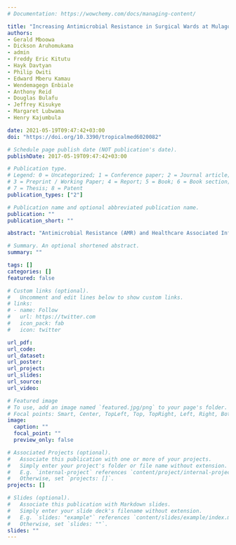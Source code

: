 ```yaml
---
# Documentation: https://wowchemy.com/docs/managing-content/

title: "Increasing Antimicrobial Resistance in Surgical Wards at Mulago National Referral Hospital, Uganda, from 2014 to 2018—Cause for Concern?"
authors: 
- Gerald Mboowa
- Dickson Aruhomukama
- admin
- Freddy Eric Kitutu
- Hayk Davtyan
- Philip Owiti
- Edward Mberu Kamau
- Wendemagegn Enbiale
- Anthony Reid
- Douglas Bulafu
- Jeffrey Kisukye
- Margaret Lubwama
- Henry Kajumbula

date: 2021-05-19T09:47:42+03:00
doi: "https://doi.org/10.3390/tropicalmed6020082"

# Schedule page publish date (NOT publication's date).
publishDate: 2017-05-19T09:47:42+03:00

# Publication type.
# Legend: 0 = Uncategorized; 1 = Conference paper; 2 = Journal article;
# 3 = Preprint / Working Paper; 4 = Report; 5 = Book; 6 = Book section;
# 7 = Thesis; 8 = Patent
publication_types: ["2"]

# Publication name and optional abbreviated publication name.
publication: ""
publication_short: ""

abstract: "Antimicrobial Resistance (AMR) and Healthcare Associated Infections (HAIs) are major global public health challenges in our time. This study provides a broader and updated overview of AMR trends in surgical wards of Mulago National Referral Hospital (MNRH) between 2014 and 2018. Laboratory data on the antimicrobial susceptibility profiles of bacterial isolates from 428 patient samples were available. The most common samples were as follows: tracheal aspirates (36.5%), pus swabs (28.0%), and blood (20.6%). Klebsiella (21.7%), Acinetobacter (17.5%), and Staphylococcus species (12.4%) were the most common isolates. The resistance patterns for different antimicrobials were: penicillins (40–100%), cephalosporins (30–100%), β-lactamase inhibitor combinations (70–100%), carbapenems (10–100%), polymyxin E (0–7%), aminoglycosides (50–100%), sulphonamides (80–100%), fluoroquinolones (40–70%), macrolides (40–100%), lincosamides (10–45%), phenicols (40–70%), nitrofurans (0–25%), and glycopeptide (0–20%). This study demonstrated a sustained increase in resistance among the most commonly used antibiotics in Uganda over the five-year study period. It implies ongoing hospital-based monitoring and surveillance of AMR patterns are needed to inform antibiotic prescribing, and to contribute to national and global AMR profiles. It also suggests continued emphasis on infection prevention and control practices (IPC), including antibiotic stewardship. Ultimately, laboratory capacity for timely bacteriological culture and sensitivity testing will provide a rational choice of antibiotics for HAI."

# Summary. An optional shortened abstract.
summary: ""

tags: []
categories: []
featured: false

# Custom links (optional).
#   Uncomment and edit lines below to show custom links.
# links:
# - name: Follow
#   url: https://twitter.com
#   icon_pack: fab
#   icon: twitter

url_pdf:
url_code:
url_dataset:
url_poster:
url_project:
url_slides:
url_source:
url_video:

# Featured image
# To use, add an image named `featured.jpg/png` to your page's folder. 
# Focal points: Smart, Center, TopLeft, Top, TopRight, Left, Right, BottomLeft, Bottom, BottomRight.
image:
  caption: ""
  focal_point: ""
  preview_only: false

# Associated Projects (optional).
#   Associate this publication with one or more of your projects.
#   Simply enter your project's folder or file name without extension.
#   E.g. `internal-project` references `content/project/internal-project/index.md`.
#   Otherwise, set `projects: []`.
projects: []

# Slides (optional).
#   Associate this publication with Markdown slides.
#   Simply enter your slide deck's filename without extension.
#   E.g. `slides: "example"` references `content/slides/example/index.md`.
#   Otherwise, set `slides: ""`.
slides: ""
---
```

